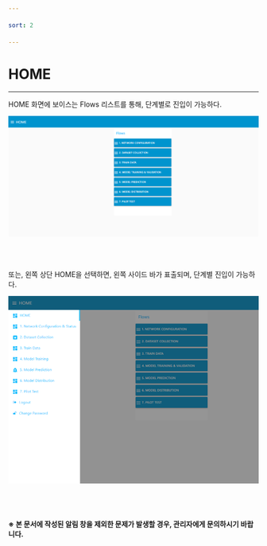```yaml
---

sort: 2

---
```




# HOME

---

HOME 화면에 보이스는 Flows 리스트를 통해, 단계별로 진입이 가능하다.<br/>

![home](images/2.1.home.png)

<br/><br/>

또는, 왼쪽 상단 HOME을 선택하면, 왼쪽 사이드 바가 표출되며, 단계별 진입이 가능하다.<br/>

![tab](images/2.2.tab.png)

<br/><br/>

#### ※ 본 문서에 작성된 알림 창을 제외한 문제가 발생할 경우, 관리자에게 문의하시기 바랍니다.


